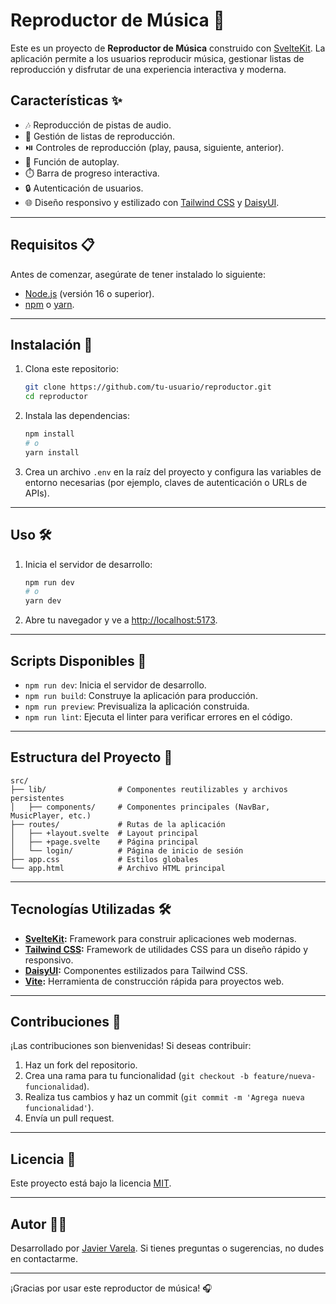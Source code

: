 # Reproductor de Música 🎵

Este es un proyecto de **Reproductor de Música** construido con [SvelteKit](https://kit.svelte.dev/). La aplicación permite a los usuarios reproducir música, gestionar listas de reproducción y disfrutar de una experiencia interactiva y moderna.

## Características ✨

- 🎶 Reproducción de pistas de audio.
- 📂 Gestión de listas de reproducción.
- ⏯️ Controles de reproducción (play, pausa, siguiente, anterior).
- 🔄 Función de autoplay.
- ⏱️ Barra de progreso interactiva.
- 🔒 Autenticación de usuarios.
- 🌐 Diseño responsivo y estilizado con [Tailwind CSS](https://tailwindcss.com/) y [DaisyUI](https://daisyui.com/).

---

## Requisitos 📋

Antes de comenzar, asegúrate de tener instalado lo siguiente:

- [Node.js](https://nodejs.org/) (versión 16 o superior).
- [npm](https://www.npmjs.com/) o [yarn](https://yarnpkg.com/).

---

## Instalación 🚀

1. Clona este repositorio:

   ```bash
   git clone https://github.com/tu-usuario/reproductor.git
   cd reproductor
   ```

2. Instala las dependencias:

   ```bash
   npm install
   # o
   yarn install
   ```

3. Crea un archivo `.env` en la raíz del proyecto y configura las variables de entorno necesarias (por ejemplo, claves de autenticación o URLs de APIs).

---

## Uso 🛠️

1. Inicia el servidor de desarrollo:

   ```bash
   npm run dev
   # o
   yarn dev
   ```

2. Abre tu navegador y ve a [http://localhost:5173](http://localhost:5173).

---

## Scripts Disponibles 📜

- `npm run dev`: Inicia el servidor de desarrollo.
- `npm run build`: Construye la aplicación para producción.
- `npm run preview`: Previsualiza la aplicación construida.
- `npm run lint`: Ejecuta el linter para verificar errores en el código.

---

## Estructura del Proyecto 📂

```plaintext
src/
├── lib/                # Componentes reutilizables y archivos persistentes
│   ├── components/     # Componentes principales (NavBar, MusicPlayer, etc.)
├── routes/             # Rutas de la aplicación
│   ├── +layout.svelte  # Layout principal
│   ├── +page.svelte    # Página principal
│   └── login/          # Página de inicio de sesión
├── app.css             # Estilos globales
└── app.html            # Archivo HTML principal
```

---

## Tecnologías Utilizadas 🛠️

- **[SvelteKit](https://kit.svelte.dev/):** Framework para construir aplicaciones web modernas.
- **[Tailwind CSS](https://tailwindcss.com/):** Framework de utilidades CSS para un diseño rápido y responsivo.
- **[DaisyUI](https://daisyui.com/):** Componentes estilizados para Tailwind CSS.
- **[Vite](https://vitejs.dev/):** Herramienta de construcción rápida para proyectos web.

---

## Contribuciones 🤝

¡Las contribuciones son bienvenidas! Si deseas contribuir:

1. Haz un fork del repositorio.
2. Crea una rama para tu funcionalidad (`git checkout -b feature/nueva-funcionalidad`).
3. Realiza tus cambios y haz un commit (`git commit -m 'Agrega nueva funcionalidad'`).
4. Envía un pull request.

---

## Licencia 📄

Este proyecto está bajo la licencia [MIT](LICENSE).

---

## Autor 👨‍💻

Desarrollado por [Javier Varela](https://github.com/JavierVarela2000). Si tienes preguntas o sugerencias, no dudes en contactarme.

---

¡Gracias por usar este reproductor de música! 🎧
